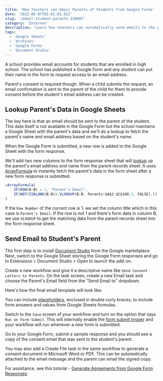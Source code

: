```yaml
---
title: 'How Teachers can Email Parents of Students from Google Forms'
date: '2022-09-07T01:01:01.01Z'
slug: '/email-student-parents-220907'
category: 'Internet'
description: 'Learn how teachers can automatically send emails to the parents of a student on behalf of the school after they submit a Google Form.'
tags:
  - 'Google Sheets'
  - 'Archives'
  - 'Google Forms'
  - 'Document Studio'
---
```


A school provides email accounts for students that are enrolled in high school. The school has published a Google Form and any student can put their name in the form to request access to an email address.

Parent's consent is required though. When a child submits the request, an email confirmation is sent to the parent of the child for them to provide consent before the student's email address can be created.

## Lookup Parent's Data in Google Sheets

The key here is that an email should be sent to the parent of the student. This data itself is not available in the Google Form but the school maintains a Google Sheet with the parent's data and we'll do a lookup to fetch the parent's name and email address based on the student's name.

When the Google Form is submitted, a new row is added to the Google Sheet with the form response.

We'll add two new columns to the form response sheet that will [lookup](/google-form-formulas-050520) up the parent's email address and name from the parent records sheet. It uses [ArrayFormula](/internet/arrayformula-copy-formulas-in-entire-column/29711/) to instantly fetch the parent's data in the form sheet after a new form response is submitted.

```js
=ArrayFormula(
    IF(ROW(B:B) = 1, "Parent's Email",
    IF(NOT(ISBLANK(B:B)),VLOOKUP(B:B, Parents!$A$2:$C$100,3, FALSE),))
)
```

If the `Row Number` of the current row is 1, we set the column title which in this case is `Parent's Email`. If the row is not 1 and there's form data in column B, we use `VLOOKUP` to get the matching data from the parent records sheet into the form response sheet.

## Send Email to Student's Parent

The first step is to install [Document Studio](https://workspace.google.com/marketplace/app/document_studio/429444628321) from the Google marketplace. Next, switch to the Google Sheet storing the Google Form responses and go to Extensions > Document Studio > Open to launch the add-on.

Create a new workflow and give it a descriptive name like `Send Consent Letters to Parents`. On the task screen, create a new Email task and choose the Parent's Email field from the "Send Email to" dropdown.

Here's how the final email template will look like:

You can include [placeholders](https://digitalinspiration.com/docs/document-studio/workflow/merge-field-markers), enclosed in double curly braces, to include form answers and values from Google Sheets formulas.

Switch to the `Save` screen of your workflow and turn on the option that says `Run on Form Submit`. This will internally enable the [form submit trigger](https://digitalinspiration.com/docs/document-studio/workflow/triggers) and your workflow will run whenever a new form is submitted.

Go to your Google Form, submit a sample response and you should see a copy of the consent email that was sent to the student's parent.

You may also add a Create File task in the same workflow to generate a consent document in Microsoft Word or PDF. This can be automatically attached to the email message and the parent can email the signed copy.

For assistance, see this tutorial - [Generate Agreements from Google Form Responses](https://digitalinspiration.com/docs/document-studio/google-forms/agreement-docs)
